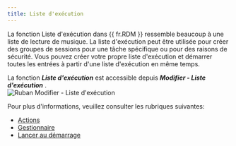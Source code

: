 ```yaml
---
title: Liste d'exécution
---
```

La fonction Liste d&apos;exécution dans {{ fr.RDM }} ressemble beaucoup à une liste de lecture de musique. La liste d&apos;exécution peut être utilisée pour créer des groupes de sessions pour une tâche spécifique ou pour des raisons de sécurité. Vous pouvez créer votre propre liste d&apos;exécution et démarrer toutes les entrées à partir d&apos;une liste d&apos;exécution en même temps.  

La fonction ***Liste d&apos;exécution*** est accessible depuis ***Modifier - Liste d&apos;exécution*** .  
![Ruban Modifier - Liste d'exécution](/img/fr/rdm/mac/clip4086.png) 

Pour plus d&apos;informations, veuillez consulter les rubriques suivantes:  

* [Actions](/fr/rdm/mac/commands/edit/play-list/action/) 
* [Gestionnaire](/fr/rdm/mac/commands/edit/play-list/management/) 
* [Lancer au démarrage](/fr/rdm/mac/commands/edit/play-list/default-startup/) 
